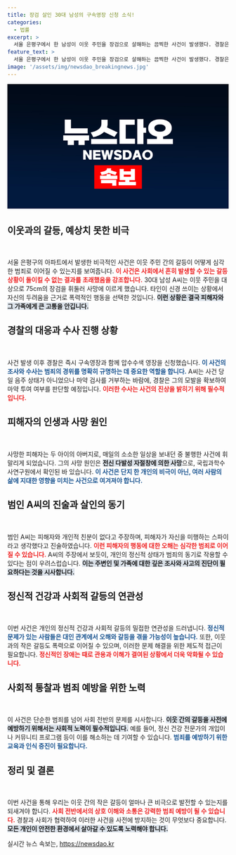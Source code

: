 ```yaml
---
title: 장검 살인 30대 남성의 구속영장 신청 소식!
categories:
  - 법률
excerpt: >
  서울 은평구에서 한 남성이 이웃 주민을 장검으로 살해하는 끔찍한 사건이 발생했다. 경찰은 범행의 동기와 경위를 규명하기 위해 구속영장을 신청하고 마약 검사도 추진 중이다.
feature_text: >
  서울 은평구에서 한 남성이 이웃 주민을 장검으로 살해하는 끔찍한 사건이 발생했다. 경찰은 범행의 동기와 경위를 규명하기 위해 구속영장을 신청하고 마약 검사도 추진 중이다.
image: '/assets/img/newsdao_breakingnews.jpg'
---
```


<p><img src="/assets/img/newsdao_breakingnews.jpg" alt="pcversion 속보" /></p>

<h2 data-ke-size="size26">이웃과의 갈등, 예상치 못한 비극</h2>

<p data-ke-size="size16">&nbsp;</p>

<p>서울 은평구의 아파트에서 발생한 비극적인 사건은 이웃 주민 간의 갈등이 어떻게 심각한 범죄로 이어질 수 있는지를 보여줍니다. <b><span style="color: #ee2323;">이 사건은 사회에서 흔히 발생할 수 있는 갈등 상황이 돌이킬 수 없는 결과를 초래했음을 강조합니다.</span></b> 30대 남성 A씨는 이웃 주민을 대상으로 75cm의 장검을 휘둘러 사망에 이르게 했습니다. 타인이 신경 쓰이는 상황에서 자신의 두려움을 근거로 폭력적인 행동을 선택한 것입니다. <b><span style="background-color: #21538527;">이런 상황은 결국 피해자와 그 가족에게 큰 고통을 안깁니다.</span></b> </p>

<h2 data-ke-size="size26">경찰의 대응과 수사 진행 상황</h2>

<p data-ke-size="size16">&nbsp;</p>

<p>사건 발생 이후 경찰은 즉시 구속영장과 함께 압수수색 영장을 신청했습니다. <b><span style="color: #1a5490;">이 사건의 조사와 수사는 범죄의 경위를 명확히 규명하는 데 중요한 역할을 합니다.</span></b> A씨는 사건 당일 음주 상태가 아니었으나 마약 검사를 거부하는 바람에, 경찰은 그의 모발을 확보하여 마약 투여 여부를 판단할 예정입니다. <b><span style="color: #ee2323;">이러한 수사는 사건의 진상을 밝히기 위해 필수적입니다.</span></b> </p>

<h2 data-ke-size="size26">피해자의 인생과 사망 원인</h2>

<p data-ke-size="size16">&nbsp;</p>

<p>사망한 피해자는 두 아이의 아버지로, 매일의 소소한 일상을 보내던 중 불행한 사건에 휘말리게 되었습니다. 그의 사망 원인은 <b><span style="background-color: #21538527;">전신 다발성 자절창에 의한 사망</span></b>으로, 국립과학수사연구원에서 확인된 바 있습니다. <b><span style="color: #1a5490;">이 사건은 단지 한 개인의 비극이 아닌, 여러 사람의 삶에 지대한 영향을 미치는 사건으로 여겨져야 합니다.</span></b> </p>

<h2 data-ke-size="size26">범인 A씨의 진술과 살인의 동기</h2>

<p data-ke-size="size16">&nbsp;</p>

<p>범인 A씨는 피해자와 개인적 친분이 없다고 주장하며, 피해자가 자신을 미행하는 스파이라고 생각했다고 진술하였습니다. <b><span style="color: #ee2323;">이런 피해자의 행동에 대한 오해는 심각한 범죄로 이어질 수 있습니다.</span></b> A씨의 주장에서 보듯이, 개인의 정신적 상태가 범죄의 동기로 작용할 수 있다는 점이 우려스럽습니다. <b><span style="background-color: #21538527;">이는 주변인 및 가족에 대한 깊은 조사와 사고의 진단이 필요하다는 것을 시사합니다.</span></b> </p>

<h2 data-ke-size="size26">정신적 건강과 사회적 갈등의 연관성</h2>

<p data-ke-size="size16">&nbsp;</p>

<p>이번 사건은 개인의 정신적 건강과 사회적 갈등의 밀접한 연관성을 드러냅니다. <b><span style="color: #1a5490;">정신적 문제가 있는 사람들은 대인 관계에서 오해와 갈등을 겪을 가능성이 높습니다.</span></b> 또한, 이웃과의 작은 갈등도 폭력으로 이어질 수 있으며, 이러한 문제 해결을 위한 제도적 접근이 필요합니다. <b><span style="color: #ee2323;">정신적인 장애는 때로 관용과 이해가 결여된 상황에서 더욱 악화될 수 있습니다.</span></b> </p>

<h2 data-ke-size="size26">사회적 통찰과 범죄 예방을 위한 노력</h2>

<p data-ke-size="size16">&nbsp;</p>

<p>이 사건은 단순한 범죄를 넘어 사회 전반의 문제를 시사합니다. <b><span style="background-color: #21538527;">이웃 간의 갈등을 사전에 예방하기 위해서는 사회적 노력이 필수적입니다.</span></b> 예를 들어, 정신 건강 전문가의 개입이나 커뮤니티 프로그램 등이 이를 해소하는 데 기여할 수 있습니다. <b><span style="color: #1a5490;">범죄를 예방하기 위한 교육과 인식 증진이 필요합니다.</span></b> </p>

<h2 data-ke-size="size26">정리 및 결론</h2>

<p data-ke-size="size16">&nbsp;</p>

<p>이번 사건을 통해 우리는 이웃 간의 작은 갈등이 얼마나 큰 비극으로 발전할 수 있는지를 되새겨야 합니다. <b><span style="color: #ee2323;">사회 전반에서의 상호 이해와 소통은 강력한 범죄 예방이 될 수 있습니다.</span></b> 경찰과 사회가 협력하여 이러한 사건을 사전에 방지하는 것이 무엇보다 중요합니다. <b><span style="background-color: #21538527;">모든 개인이 안전한 환경에서 살아갈 수 있도록 노력해야 합니다.</span></b> </p>

<p data-ke-size="size16"></p>
실시간 뉴스 속보는, <a href="https://newsdao.kr" rel="dofollow">https://newsdao.kr</a>


